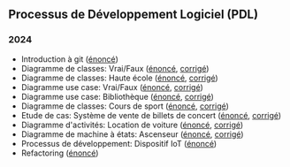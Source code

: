 ## Processus de Développement Logiciel (PDL)

### 2024

- Introduction à git ([énoncé](https://github.com/pdl-classroom/introduction))
- Diagramme de classes: Vrai/Faux ([énoncé](https://github.com/pdl-classroom/uml-classe-vrai-faux-enonce), [corrigé](https://github.com/pdl-classroom/uml-classe-vrai-faux-corrige))
- Diagramme de classes: Haute école ([énoncé](https://github.com/pdl-classroom/uml-classe-haute-ecole-enonce), [corrigé](https://github.com/pdl-classroom/uml-classe-haute-ecole-corrige))
- Diagramme use case: Vrai/Faux ([énoncé](https://github.com/pdl-classroom/uml-usecase-vrai-faux-enonce), [corrigé](https://github.com/pdl-classroom/uml-usecase-vrai-faux-corrige))
- Diagramme use case: Bibliothèque ([énoncé](https://github.com/pdl-classroom/uml-use-case-bibliotheque-enonce), [corrigé](https://github.com/pdl-classroom/uml-use-case-bibliotheque-corrige))
- Diagramme de classes: Cours de sport ([énoncé](https://github.com/pdl-classroom/uml-classe-cours-de-sport-enonce), [corrigé](https://github.com/pdl-classroom/uml-classe-cours-de-sport-corrige))
- Etude de cas: Système de vente de billets de concert ([énoncé](https://github.com/pdl-classroom/uml-concert-enonce), [corrigé](https://github.com/pdl-classroom/uml-concert-corrige))
- Diagramme d'activités: Location de voiture ([énoncé](https://github.com/pdl-classroom/uml-activite-location-voiture-enonce), [corrigé](https://github.com/pdl-classroom/uml-activite-location-voiture-corrige))
- Diagramme de machine à états: Ascenseur ([énoncé](https://github.com/pdl-classroom/uml-machine-etats-ascenseur-enonce), [corrigé](https://github.com/pdl-classroom/uml-machine-etats-ascenseur-corrige))
- Processus de développement: Dispositif IoT ([énoncé](https://github.com/pdl-classroom/processus-de-developpement))
- Refactoring ([énoncé](https://classroom.github.com/a/Z6n7fO-X))

